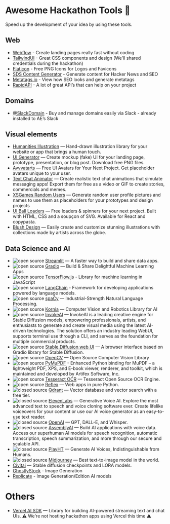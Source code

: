 # Awesome Hackathon Tools 🚀
Speed up the development of your idea by using these tools.

## Web
- [Webflow](https://webflow.com/) - Create landing pages really fast without coding
- [TailwindUI](https://tailwindui.com/) - Great CSS components and design (We'll shared credentials during the hackathon)
- [Flaticon](https://www.flaticon.com/) - Free PNG Icons for Logos and Favicons
- [SDS Content Generator](https://sds-content-generator.vercel.app/) - Generate content for Hacker News and SEO
- [Metatags.io](http://metatags.io/) - View how SEO looks and generate metatags
- [RapidAPI](https://rapidapi.com/) - A lot of great API’s that can help on your project

## Domains
- [@SlackDomain](https://agencyenterprise.slack.com/team/U03G8EVLPEX) - Buy and manage domains easily via Slack - already installed to AE’s Slack

## Visual elements
- [Humanities Illustration](https://levinunnink.gumroad.com/l/humanities-illustrations) — Hand-drawn illustration library for your website or app that brings a human touch.
- [UI Generator](https://uigenerator.org/) — Create mockup (fake) UI for your landing page, prototype, presentation, or blog post. Download free PNG files.
- [Avvvatarts](https://avvvatars.com/) — Free UI Avatars for Your Next Project. Get placeholder avatars unique to your user.
- [Text Chat Animator](https://chat-animator.com/) — Create realistic text chat animations that simulate messaging apps! Export them for free as a video or GIF to create stories, commercials and memes.
- [XSGames Random Users](https://xsgames.co/randomusers/) — Generate random user profile pictures and names to use them as placeholders for your prototypes and design projects
- [UI Ball Loaders](https://uiball.com/loaders/) — Free loaders & spinners for your next project. Built with HTML, CSS and a soupçon of SVG. Available for React and copypasta.
- [Blush Design](https://blush.design/) — Easily create and customize stunning illustrations with collections made by artists across the globe.

## Data Science and AI
- ![open source](https://img.shields.io/badge/open%20source-42f595) [Streamlit](https://streamlit.io/) — A faster way to build and share data apps.
- ![open source](https://img.shields.io/badge/open%20source-42f595) [Gradio](https://www.gradio.app/) — Build & Share Delightful Machine Learning Apps
- ![open source](https://img.shields.io/badge/open%20source-42f595) [TensorFlow.js](https://www.tensorflow.org/js) - Library for machine learning in JavaScript
- ![open source](https://img.shields.io/badge/open%20source-42f595) [LangChain](https://python.langchain.com/) - Framework for developing applications powered by language models.
- ![open source](https://img.shields.io/badge/open%20source-42f595) [spaCy](https://spacy.io/) — Industrial-Strength Natural Language Processing.
- ![open source](https://img.shields.io/badge/open%20source-42f595) [Kornia](https://github.com/kornia/kornia) — Computer Vision and Robotics Library for AI
- ![open source](https://img.shields.io/badge/open%20source-42f595) [InvokeAI](https://github.com/invoke-ai/InvokeAI) — InvokeAI is a leading creative engine for Stable Diffusion models, empowering professionals, artists, and enthusiasts to generate and create visual media using the latest AI-driven technologies. The solution offers an industry leading WebUI, supports terminal use through a CLI, and serves as the foundation for multiple commercial products.
- ![open source](https://img.shields.io/badge/open%20source-42f595) [Stable Diffusion web UI](https://github.com/AUTOMATIC1111/stable-diffusion-webui) — A browser interface based on Gradio library for Stable Diffusion.
- ![open source](https://img.shields.io/badge/open%20source-42f595) [OpenCV](https://github.com/opencv/opencv) — Open Source Computer Vision Library
- ![open source](https://img.shields.io/badge/open%20source-42f595) [PyMuPDF](https://pymupdf.readthedocs.io/en/latest/) - Enhanced Python binding for MuPDF – a lightweight PDF, XPS, and E-book viewer, renderer, and toolkit, which is maintained and developed by Artifex Software, Inc.
- ![open source](https://img.shields.io/badge/open%20source-42f595) [Tesseract OCR](https://github.com/tesseract-ocr/tesseract) — Tesseract Open Source OCR Engine.
- ![open source](https://img.shields.io/badge/open%20source-42f595) [Reflex](https://reflex.dev/) — Web apps in pure Python.
- ![closed source](https://img.shields.io/badge/closed%20source-white) [Qdrant](https://qdrant.tech/) — Vector database and vector search with a free tier.
- ![closed source](https://img.shields.io/badge/closed%20source-white) [ElevenLabs](https://elevenlabs.io/) — Generative Voice AI. Explore the most advanced text to speech and voice cloning software ever. Create lifelike voiceovers for your content or use our AI voice generator as an easy-to-use text reader.
- ![closed source](https://img.shields.io/badge/closed%20source-white) [OpenAI](https://platform.openai.com/docs/introduction) — GPT, DALL-E, and Whisper.
- ![closed source](https://img.shields.io/badge/closed%20source-white) [AssemblyAI](https://www.assemblyai.com/) — Build AI applications with voice data. Access our superhuman AI models for speech recognition, automatic transcription, speech summarization, and more through our secure and scalable API.
- ![closed source](https://img.shields.io/badge/closed%20source-white) [PlayHT](https://play.ht/) — Generate AI Voices, Indistinguishable from Humans.
- ![closed source](https://img.shields.io/badge/closed%20source-white) [Midjourney](https://www.midjourney.com/) — Best text-to-image model in the world.
- [Civitai](https://civitai.com/) — Stable diffusion checkpoints and LORA models.
- [GhostlyStock](https://www.ghostlystock.com/) - Image Generation
- [Replicate](https://replicate.com/) - Image Generation/Edition AI models


# Others
- [Vercel AI SDK](https://github.com/vercel/ai) — Library for building AI-powered streaming text and chat UIs. ⚠️ We're not hosting hackathon apps using Vercel this time ⚠️
